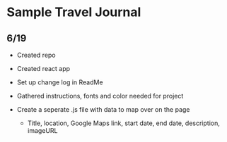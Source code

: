 # Sample Travel Journal

## 6/19
- Created repo
- Created react app
- Set up change log in ReadMe
- Gathered instructions, fonts and color needed for project

- Create a seperate .js file with data to map over on the page
    - Title, location, Google Maps link, start date, end date, description, imageURL 